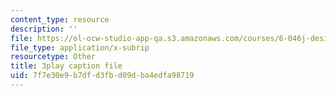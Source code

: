 ```yaml
---
content_type: resource
description: ''
file: https://ol-ocw-studio-app-qa.s3.amazonaws.com/courses/6-046j-design-and-analysis-of-algorithms-spring-2015/7f7e30e9b7dfd3fbd09dba4edfa98719_09vU-wVwW3U.srt
file_type: application/x-subrip
resourcetype: Other
title: 3play caption file
uid: 7f7e30e9-b7df-d3fb-d09d-ba4edfa98719
---
```

